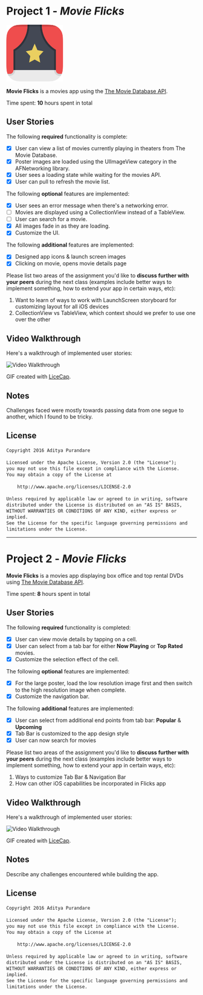 # Project 1 - *Movie Flicks*

<img src="https://github.com/audip/MovieFlicks/blob/master/AppIcon.png" width="150" height="150" alt="Movie Flicks App Icon" />

**Movie Flicks** is a movies app using the [The Movie Database API](http://docs.themoviedb.apiary.io/#).

Time spent: **10** hours spent in total

## User Stories

The following **required** functionality is complete:

- [X] User can view a list of movies currently playing in theaters from The Movie Database.
- [X] Poster images are loaded using the UIImageView category in the AFNetworking library.
- [X] User sees a loading state while waiting for the movies API.
- [X] User can pull to refresh the movie list.

The following **optional** features are implemented:

- [x] User sees an error message when there's a networking error.
- [ ] Movies are displayed using a CollectionView instead of a TableView.
- [ ] User can search for a movie.
- [x] All images fade in as they are loading.
- [x] Customize the UI.

The following **additional** features are implemented:

- [x] Designed app icons & launch screen images
- [x] Clicking on movie, opens movie details page

Please list two areas of the assignment you'd like to **discuss further with your peers** during the next class (examples include better ways to implement something, how to extend your app in certain ways, etc):

1. Want to learn of ways to work with LaunchScreen storyboard for customizing layout for all iOS devices
2. CollectionView vs TableView, which context should we prefer to use one over the other

## Video Walkthrough

Here's a walkthrough of implemented user stories:

<img src='http://i.imgur.com/n6UFBk0.gif' title='Video Walkthrough' width='' alt='Video Walkthrough' />

GIF created with [LiceCap](http://www.cockos.com/licecap/).

## Notes

Challenges faced were mostly towards passing data from one segue to another, which I found to be tricky.

## License

    Copyright 2016 Aditya Purandare

    Licensed under the Apache License, Version 2.0 (the "License");
    you may not use this file except in compliance with the License.
    You may obtain a copy of the License at

        http://www.apache.org/licenses/LICENSE-2.0

    Unless required by applicable law or agreed to in writing, software
    distributed under the License is distributed on an "AS IS" BASIS,
    WITHOUT WARRANTIES OR CONDITIONS OF ANY KIND, either express or implied.
    See the License for the specific language governing permissions and
    limitations under the License.

------------

# Project 2 - *Movie Flicks*

**Movie Flicks** is a movies app displaying box office and top rental DVDs using [The Movie Database API](http://docs.themoviedb.apiary.io/#).

Time spent: **8** hours spent in total

## User Stories

The following **required** functionality is completed:

- [x] User can view movie details by tapping on a cell.
- [x] User can select from a tab bar for either **Now Playing** or **Top Rated** movies.
- [x] Customize the selection effect of the cell.

The following **optional** features are implemented:

- [x] For the large poster, load the low resolution image first and then switch to the high resolution image when complete.
- [x] Customize the navigation bar.

The following **additional** features are implemented:

- [x] User can select from additional end points from tab bar: **Popular** & **Upcoming**
- [x] Tab Bar is customized to the app design style
- [x] User can now search for movies

Please list two areas of the assignment you'd like to **discuss further with your peers** during the next class (examples include better ways to implement something, how to extend your app in certain ways, etc):

1. Ways to customize Tab Bar & Navigation Bar
2. How can other iOS capabilities be incorporated in Flicks app

## Video Walkthrough

Here's a walkthrough of implemented user stories:

<img src='http://i.imgur.com/link/to/your/gif/file.gif' title='Video Walkthrough' width='' alt='Video Walkthrough' />

GIF created with [LiceCap](http://www.cockos.com/licecap/).

## Notes

Describe any challenges encountered while building the app.

## License

    Copyright 2016 Aditya Purandare

    Licensed under the Apache License, Version 2.0 (the "License");
    you may not use this file except in compliance with the License.
    You may obtain a copy of the License at

        http://www.apache.org/licenses/LICENSE-2.0

    Unless required by applicable law or agreed to in writing, software
    distributed under the License is distributed on an "AS IS" BASIS,
    WITHOUT WARRANTIES OR CONDITIONS OF ANY KIND, either express or implied.
    See the License for the specific language governing permissions and
    limitations under the License.
